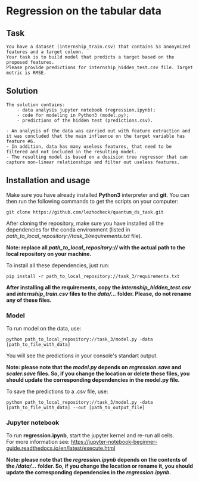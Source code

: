 # Regression on the tabular data

## Task

    You have a dataset (internship_train.csv) that contains 53 anonymized features and a target column.  
    Your task is to build model that predicts a target based on the proposed features.  
    Please provide predictions for internship_hidden_test.csv file. Target metric is RMSE.

## Solution

    The solution contains:
        - data analysis jupyter notebook (regression.ipynb); 
        - code for modeling in Python3 (model.py);
        - predictions of the hidden test (predictions.csv).
        
    - An analysis of the data was carried out with feature extraction and it was concluded that the main influence on the target variable has feature #6.
    - In addition, data has many useless features, that need to be filtered and not included in the resulting model.
    - The resulting model is based on a desision tree regressor that can capture non-linear relationships and filter out useless features.

## Installation and usage

Make sure you have already installed **Python3** interpreter and **git**. You can then run the following commands to get the scripts on your computer:

```
git clone https://github.com/lezhocheck/quantum_ds_task.git
```

After cloning the repository, make sure you have installed all the dependencies for the conda environment (listed in *path_to_local_repository://task_3/requirements.txt* file).  

**Note: replace all *path_to_local_repository://* with the actual path to the local repository on your machine.**  

To install all these dependencies, just run:

```
pip install -r path_to_local_repository://task_3/requirements.txt
```

**After installing all the requirements, copy the *internship_hidden_test.csv* and *internship_train.csv* files to the *data/...* folder. Please, do not rename any of these files.**

### Model

To run model on the data, use:

```
python path_to_local_repository://task_3/model.py -data [path_to_file_with_data]
```

You will see the predictions in your console's standart output. 

**Note: please note that the *model.py* depends on *regression.save* and *scaler.save* files. So, if you change the location or delete these files, you should update the corresponding dependencies in the model.py file.**

To save the predictions to a .csv file, use:

```
python path_to_local_repository://task_3/model.py -data [path_to_file_with_data] --out [path_to_output_file]
```

### Jupyter notebook

To run **regression.ipynb**, start the jupyter kernel and re-run all cells.  
For more information see: https://jupyter-notebook-beginner-guide.readthedocs.io/en/latest/execute.html  

**Note: please note that the *regression.ipynb* depends on the contents of the */data/...* folder. So, if you change the location or rename it, you should update the corresponding dependencies in the *regression.ipynb.***
